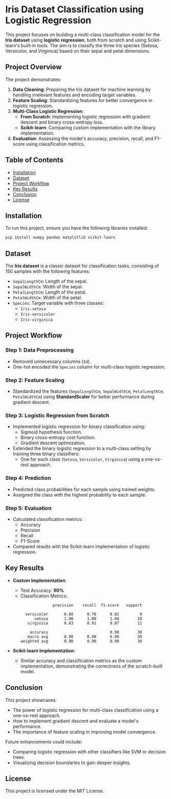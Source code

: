 # Iris Dataset Classification using Logistic Regression  
 
This project focuses on building a multi-class classification model for the **Iris dataset** using **logistic regression**, both from scratch and using Scikit-learn's built-in tools. The aim is to classify the three Iris species (Setosa, Versicolor, and Virginica) based on their sepal and petal dimensions.                    
         
## Project Overview           
   
The project demonstrates: 
1. **Data Cleaning**: Preparing the Iris dataset for machine learning by handling irrelevant features and encoding target variables.
2. **Feature Scaling**: Standardizing features for better convergence in logistic regression.
3. **Multi-Class Logistic Regression**:
   - **From Scratch**: Implementing logistic regression with gradient descent and binary cross-entropy loss.  
   - **Scikit-learn**: Comparing custom implementation with the library implementation. 
4. **Evaluation**: Assessing the model's accuracy, precision, recall, and F1-score using classification metrics. 
  
## Table of Contents   
  
- [Installation](#installation)
- [Dataset](#dataset)  
- [Project Workflow](#project-workflow)  
- [Key Results](#key-results)  
- [Conclusion](#conclusion)  
- [License](#license) 
 
## Installation

To run this project, ensure you have the following libraries installed:

```bash
pip install numpy pandas matplotlib scikit-learn
```

## Dataset

The **Iris dataset** is a classic dataset for classification tasks, consisting of 150 samples with the following features:
- `SepalLengthCm`: Length of the sepal.
- `SepalWidthCm`: Width of the sepal.
- `PetalLengthCm`: Length of the petal.
- `PetalWidthCm`: Width of the petal.
- `Species`: Target variable with three classes:
  - `Iris-setosa`
  - `Iris-versicolor`
  - `Iris-virginica`

## Project Workflow

### Step 1: Data Preprocessing
- Removed unnecessary columns (`Id`).
- One-hot encoded the `Species` column for multi-class logistic regression.

### Step 2: Feature Scaling
- Standardized the features (`SepalLengthCm`, `SepalWidthCm`, `PetalLengthCm`, `PetalWidthCm`) using **StandardScaler** for better performance during gradient descent.

### Step 3: Logistic Regression from Scratch
- Implemented logistic regression for binary classification using:
  - Sigmoid hypothesis function.
  - Binary cross-entropy cost function.
  - Gradient descent optimization.
- Extended the binary logistic regression to a multi-class setting by training three binary classifiers:
  - One for each class (`Setosa`, `Versicolor`, `Virginica`) using a one-vs-rest approach.

### Step 4: Prediction
- Predicted class probabilities for each sample using trained weights.
- Assigned the class with the highest probability to each sample.

### Step 5: Evaluation
- Calculated classification metrics:
  - Accuracy
  - Precision
  - Recall
  - F1-Score
- Compared results with the Scikit-learn implementation of logistic regression.

## Key Results

- **Custom Implementation**:
  - Test Accuracy: **90%**
  - Classification Metrics:
    ```
                  precision    recall  f1-score   support

      versicolor       0.88      0.78      0.82         9
          setosa       1.00      1.00      1.00        10
       virginica       0.83      0.91      0.87        11

        accuracy                           0.90        30
       macro avg       0.90      0.90      0.90        30
    weighted avg       0.90      0.90      0.90        30
    ```

- **Scikit-learn Implementation**:
  - Similar accuracy and classification metrics as the custom implementation, demonstrating the correctness of the scratch-built model.

## Conclusion

This project showcases:
- The power of logistic regression for multi-class classification using a one-vs-rest approach.
- How to implement gradient descent and evaluate a model's performance.
- The importance of feature scaling in improving model convergence.

Future enhancements could include:
- Comparing logistic regression with other classifiers like SVM or decision trees.
- Visualizing decision boundaries to gain deeper insights.

## License

This project is licensed under the MIT License.

